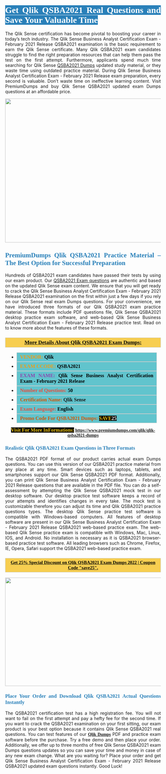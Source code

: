 <h1 style="text-align: justify;"><span style="color:#ffffff;"><span style="font-family:Georgia,serif;"><strong><span style="background-color:#2980b9;">Get Qlik QSBA2021 Real Questions and Save Your Valuable Time</span></strong></span></span></h1>

<p style="text-align: justify;">The Qlik Sense certification has become pivotal to boosting your career in today’s tech industry. The Qlik Sense Business Analyst Certification Exam - February 2021 Release QSBA2021 examination is the basic requirement to earn the Qlik Sense certificate. Many Qlik QSBA2021 exam candidates struggle to find the right preparation resources that can help them pass the test on the first attempt. Furthermore, applicants spend much time searching for Qlik Sense <a href="https://www.premiumdumps.com/qlik/qlik-qsba2021-dumps">QSBA2021 Dumps</a> updated study material, or they waste time using outdated practice material. During Qlik Sense Business Analyst Certification Exam - February 2021 Release exam preparation, every second is valuable. Don’t waste time on ineffective learning content. Visit PremiumDumps and buy Qlik Sense QSBA2021 updated exam Dumps questions at an affordable price.</p>

<p style="text-align: center;"><a href="https://www.premiumdumps.com/qlik/qlik-qsba2021-dumps"><img alt="" src="https://i.imgur.com/KJGzbJ2.jpeg" style="width: 700px; height: 465px;" /></a></p>

<h2 style="text-align: justify;"><span style="color:#2980b9;"><span style="font-family:Georgia,serif;"><strong>PremiumDumps Qlik QSBA2021 Practice Material – The Best Option for Successful Preparation</strong></span></span></h2>

<p style="text-align: justify;">Hundreds of QSBA2021 exam candidates have passed their tests by using our exam product. Our <a href="https://www.premiumdumps.com/qlik/qlik-qsba2021-dumps">QSBA2021 Exam questions</a> are authentic and based on the updated Qlik Sense exam content. We ensure that you will get ready to crack the Qlik Sense Business Analyst Certification Exam - February 2021 Release QSBA2021 examination on the first within just a few days if you rely on our Qlik Sense real exam Dumps questions. For your convenience, we have introduced three formats of our Qlik QSBA2021 exam practice material. These formats include PDF questions file, Qlik Sense QSBA2021 desktop practice exam software, and web-based Qlik Sense Business Analyst Certification Exam - February 2021 Release practice test. Read on to know more about the features of these formats.</p>

<h3 style="background: #f7ce50; border: 1px solid rgb(204, 204, 204); padding: 5px 10px; text-align: center;"><span style="font-family:Georgia,serif;"><u><u><span style="color:#000000;"><span style="font-size:11pt"><span style="line-height:normal"><b><span style="font-size:13.0pt"><span cambria="">More Details About Qlik QSBA2021 Exam Dumps:</span></span></b></span></span></span></u></u></span></h3>

<ul>
	<li style="margin:0cm 10pt">
	<div style="background:#61c4cd; border: 1px solid rgb(204, 204, 204); padding: 5px 10px; text-align: justify;"><span style="font-family:Georgia,serif;"><span style="font-size:11pt"><span style="line-height:normal"><b><span style="font-size:12.0pt"><span new="" roman="" times=""><span style="color:#f39c12;">VENDOR:</span> <span style="color:#000000;">Qlik</span></span></span></b></span></span></span></div>
	</li>
	<li style="margin:0cm 10pt">
	<div style="background: #61c4cd; border: 1px solid rgb(204, 204, 204); padding: 5px 10px; text-align: justify;"><span style="font-family:Georgia,serif;"><span style="font-size:11pt"><span style="line-height:normal"><b><span style="font-size:12.0pt"><span new="" roman="" times=""><span style="color:#f39c12;">EXAM CCODE:</span> <span style="color:#000000;">QSBA2021</span></span></span></b></span></span></span></div>
	</li>
	<li style="margin:0cm 10pt">
	<div style="background: #61c4cd; border: 1px solid rgb(204, 204, 204); padding: 5px 10px; text-align: justify;"><span style="font-family:Georgia,serif;"><span style="font-size:11pt"><span style="line-height:normal"><b><span style="font-size:12.0pt"><span new="" roman="" times=""><span style="color:#8e44ad;">EXAM NAME:</span> <span style="color:#000000;">Qlik Sense Business Analyst Certification Exam - February 2021 Release</span></span></span></b></span></span></span></div>
	</li>
	<li style="margin:0cm 10pt">
	<div style="background: #61c4cd; border: 1px solid rgb(204, 204, 204); padding: 5px 10px;"><span style="font-family:Georgia,serif;"><span style="font-size:11pt"><span style="line-height:normal"><b><span style="font-size:12.0pt"><span new="" roman="" times=""><span style="color:#e74c3c;">Number of Questions:</span><span style="color:#000000;"><span style="color:#f1c40f;"> </span>50</span></span></span></b></span></span></span></div>
	</li>
	<li style="margin:0cm 10pt">
	<div style="background: #61c4cd; border: 1px solid rgb(204, 204, 204); padding: 5px 10px; text-align: justify;"><span style="font-family:Georgia,serif;"><span style="font-size:11pt"><span style="line-height:normal"><b><span style="font-size:12.0pt"><span new="" roman="" times=""><span style="color:#d35400;">Certification Name:</span> Qlik Sense</span></span></b></span></span></span></div>
	</li>
	<li style="margin:0cm 10pt">
	<div style="background: #61c4cd; border: 1px solid rgb(204, 204, 204); padding: 5px 10px; text-align: justify;"><span style="font-family:Georgia,serif;"><span style="font-size:11pt"><span style="line-height:normal"><b><span style="font-size:12.0pt"><span new="" roman="" times=""><span style="color:#e74c3c;">Exam Language:</span> <span style="color:#000000;">English</span></span></span></b></span></span></span></div>
	</li>
	<li style="margin:0cm 10pt">
	<div style="background: #61c4cd; border: 1px solid rgb(204, 204, 204); padding: 5px 10px;"><span style="font-family:Georgia,serif;"><span style="font-size:11pt"><span style="line-height:normal"><b><span style="font-size:12.0pt"><span new="" roman="" times=""><span style="color:#d35400;">Promo Code For QSBA2021 Dumps:</span><span style="color:#f1c40f;"> <span style="background-color:#000000;">SAVE</span></span><span style="color:#ffffff;"><span style="background-color:#000000;">25</span></span></span></span></b></span></span></span></div>
	</li>
</ul>

<p style="text-align: center;"><span style="font-family:Georgia,serif;"><strong><span style="font-size:16px;"><span style="color:#f1c40f;"><span style="background-color:#000000;">Visit For More InFormations:</span></span></span> <a href="https://www.premiumdumps.com/qlik/qlik-qsba2021-dumps">https://www.premiumdumps.com/qlik/qlik-qsba2021-dumps</a></strong></span></p>

<h3 style="text-align: justify;"><span style="color:#2980b9;"><span style="font-family:Georgia,serif;"><strong><strong><strong>Realistic Qlik QSBA2021 Exam Questions in Three Formats</strong></strong></strong></span></span></h3>

<p style="text-align: justify;">The QSBA2021 PDF format of our product carries actual exam Dumps questions. You can use this version of our QSBA2021 practice material from any place at any time. Smart devices such as laptops, tablets, and smartphones support our Qlik Sense QSBA2021 PDF format. Additionally, you can print Qlik Sense Business Analyst Certification Exam - February 2021 Release questions that are available in the PDF file. You can do a self-assessment by attempting the Qlik Sense QSBA2021 mock test in our desktop software. Our desktop practice test software keeps a record of your attempts and identifies changes in every take. The mock test is customizable therefore you can adjust its time and Qlik QSBA2021 practice questions types. The desktop Qlik Sense practice test software is compatible with Windows-based computers. All features of desktop software are present in our Qlik Sense Business Analyst Certification Exam - February 2021 Release QSBA2021 web-based practice exam. The web-based Qlik Sense practice exam is compatible with Windows, Mac, Linux, IOS, and Android. No installation is necessary as it is QSBA2021 browser-based practice test software. All leading browsers such as Chrome, Firefox, IE, Opera, Safari support the QSBA2021 web-based practice exam.</p>

<h3 style="background: rgb(247, 206, 80); border: 1px solid rgb(204, 204, 204); padding: 5px 10px; text-align: center;"><span style="font-family:Georgia,serif;"><u><span style="color:#000000;"><span style="font-size:11pt;"><span style="line-height:normal;"><b><span cambria="">Get 25% Special Discount on Qlik QSBA2021 Exam Dumps 2022 | Coupon Code "save25".</span></b></span></span></span></u></span></h3>

<p style="text-align: center;"><strong><strong><a href="https://www.premiumdumps.com/qlik/qlik-qsba2021-dumps"><img alt="" src="https://i.imgur.com/F18GQwv.jpeg" style="width: 700px; height: 350px;" /></a></strong></strong></p>

<h3 style="text-align: justify;"><strong><span style="color:#2980b9;"><span style="font-family:Georgia,serif;"><strong><strong><strong>Place Your Order and Download Qlik QSBA2021 Actual Questions Instantly</strong></strong></strong></span></span></strong></h3>

<p style="text-align: justify;">The QSBA2021 certification test has a high registration fee. You will not want to fail on the first attempt and pay a hefty fee for the second time. If you want to crack the QSBA2021 examination on your first sitting, our exam product is your best option because it contains Qlik Sense QSBA2021 real questions. You can test features of our <span style="font-family:Georgia,serif;"><strong><a href="https://www.premiumdumps.com/qlik-exam-dumps">Qlik Dumps</a></strong></span> PDF and practice exam software before the purchase. Try a free demo and then place your order. Additionally, we offer up to three months of free Qlik Sense QSBA2021 exam Dumps questions updates so you can save your time and money in case of any new exam change. What are you waiting for? Place your order and get Qlik Sense Business Analyst Certification Exam - February 2021 Release QSBA2021 updated exam questions instantly. Good Luck!</p>
